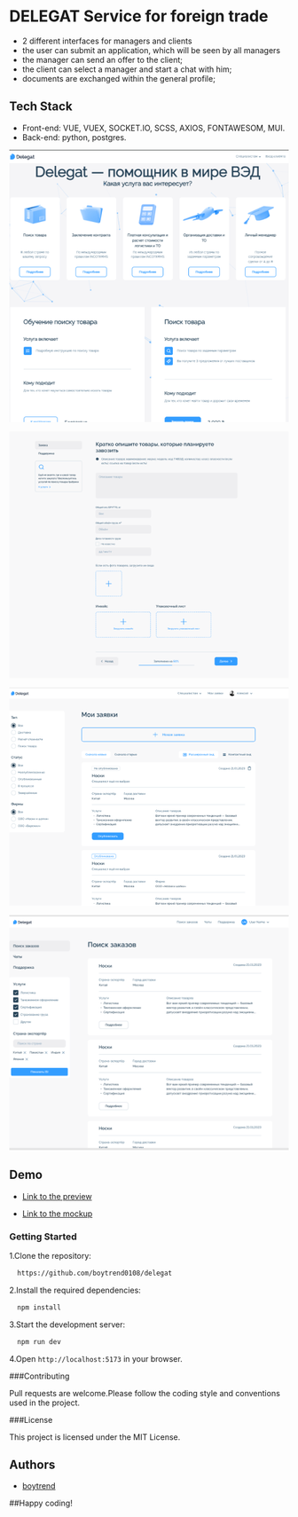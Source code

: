 # DELEGAT Service for foreign trade

- 2 different interfaces for managers and clients
- the user can submit an application, which will be seen by all managers
- the manager can send an offer to the client;
- the client can select a manager and start a chat with him;
- documents are exchanged within the general profile;

## Tech Stack

- Front-end: VUE, VUEX, SOCKET.IO, SCSS, AXIOS, FONTAWESOM, MUI.
- Back-end: python, postgres.

![App Screenshot](https://raw.githubusercontent.com/boytrend0108/delegat/master/public/delegat-home.png)

![App Screenshot](https://raw.githubusercontent.com/boytrend0108/delegat/master/public/dellegat-2.png)

![App Screenshot](https://raw.githubusercontent.com/boytrend0108/delegat/master/public/delegat-3.png)

![App Screenshot](https://raw.githubusercontent.com/boytrend0108/delegat/master/public/delegat-4.png)

## Demo

- [Link to the preview](https://boytrend0108.github.io/delegat/)

- [Link to the mockup](https://www.figma.com/design/P0JYBQHBT3StOO4axKVI4f/Delegat-4.0?node-id=0-1&t=jB6yKC99yiYRXmUX-0)

### Getting Started

1.Clone the repository:

```bash
  https://github.com/boytrend0108/delegat
```

2.Install the required dependencies:

```bash
  npm install
```

3.Start the development server:

```bash
  npm run dev
```

4.Open `http://localhost:5173` in your browser.

###Contributing

Pull requests are welcome.Please follow the coding style and conventions used in the project.

###License

This project is licensed under the MIT License.

## Authors

- [boytrend](https://github.com/boytrend0108)

##Happy coding!
